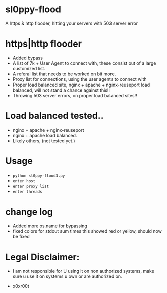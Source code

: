 # sl0ppy-flood
A https & http flooder, hitting your servers with 503 server error 

# https|http flooder
* Added bypass
* A list of 7k + User Agent to connect with, these consist out of a large customized list. 
* A referal list that needs to be worked on bit more. 
* Proxy list for connections, using the user agents to connect with 
* Proper load balanced site, nginx + apache + nginx-reuseport load balanced, will not stand a chance against this!!
* Throwing 503 server errors, on proper load balanced sites!!

# Load balanced tested..
* nginx + apache + nginx-reuseport
* nginx + apache load balanced.
* Likely others, (not tested yet.)

# Usage 
* `python sl0ppy-flood3.py`
* `enter host`
* `enter proxy list`
* `enter threads`

# change log 
* Added more os.name for bypassing 
* fixed colors for stdout sum times this showed red or yellow, should now be fixed
  
# Legal Disclaimer: 
* I am not responsible for U using it on non authorized systems, make sure u use it on systems u own or are authorized on. 

* x0xr00t 
